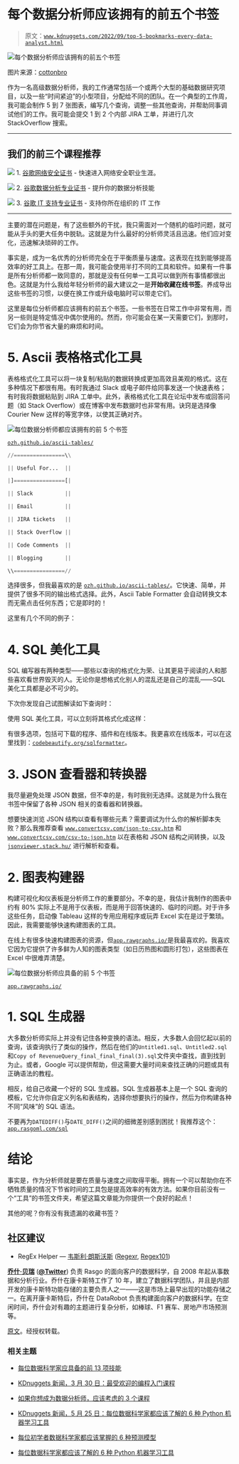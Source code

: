 # 每个数据分析师应该拥有的前五个书签

> 原文：[`www.kdnuggets.com/2022/09/top-5-bookmarks-every-data-analyst.html`](https://www.kdnuggets.com/2022/09/top-5-bookmarks-every-data-analyst.html)

![每个数据分析师应该拥有的前五个书签](img/efee4971c8b26e0631788f4f2fbc4ad9.png)

图片来源：[cottonbro](https://www.pexels.com/photo/person-holding-a-book-3832024/)

作为一名高级数据分析师，我的工作通常包括一个或两个大型的基础数据研究项目，以及一些“时间紧迫”的小型项目，分配给不同的团队。在一个典型的工作周，我可能会制作 5 到 7 张图表，编写几个查询，调整一些其他查询，并帮助同事调试他们的工作。我可能会提交 1 到 2 个内部 JIRA 工单，并进行几次 StackOverflow 搜索。

* * *

## 我们的前三个课程推荐

![](img/0244c01ba9267c002ef39d4907e0b8fb.png) 1\. [谷歌网络安全证书](https://www.kdnuggets.com/google-cybersecurity) - 快速进入网络安全职业生涯。

![](img/e225c49c3c91745821c8c0368bf04711.png) 2\. [谷歌数据分析专业证书](https://www.kdnuggets.com/google-data-analytics) - 提升你的数据分析技能

![](img/0244c01ba9267c002ef39d4907e0b8fb.png) 3\. [谷歌 IT 支持专业证书](https://www.kdnuggets.com/google-itsupport) - 支持你所在组织的 IT 工作

* * *

主要的潜在问题是，有了这些额外的干扰，我只需面对一个随机的临时问题，就可能从手头的更大任务中脱轨。这就是为什么最好的分析师灵活且迅速。他们应对变化，迅速解决琐碎的工作。

事实是，成为一名优秀的分析师完全在于平衡质量与速度。这表现在找到能够提高效率的好工具上。在那一周，我可能会使用半打不同的工具和软件。如果有一件事是所有分析师都一致同意的，那就是没有任何单一工具可以做到所有事情都很出色。这就是为什么我给年轻分析师的最大建议之一是**开始收藏在线书签**。养成导出这些书签的习惯，以便在换工作或升级电脑时可以带走它们。

这里是每位分析师都应该拥有的前五个书签。一些书签在日常工作中非常有用，而另一些则是特定情况中偶尔使用的。然而，你可能会在某一天需要它们，到那时，它们会为你节省大量的麻烦和时间。

# 5\. Ascii 表格格式化工具

表格格式化工具可以将一块复制/粘贴的数据转换成更加高效且美观的格式。这在多种情况下都很有用。有时我通过 Slack 或电子邮件给同事发送一个快速表格；有时我将数据粘贴到 JIRA 工单中。此外，表格格式化工具在论坛中发布或回答问题（如 Stack Overflow）或在博客中发布数据时也非常有用。诀窍是选择像 Courier New 这样的等宽字体，以使其正确对齐。

![每位数据分析师都应该拥有的前 5 个书签](img/4ab6ab213142a4f6846bca69a9435fa5.png)

[`ozh.github.io/ascii-tables/`](https://ozh.github.io/ascii-tables/)

```py
//================\\

|| Useful For...  ||

|]================[|

|| Slack          ||

|| Email          ||

|| JIRA tickets   ||

|| Stack Overflow ||

|| Code Comments  ||

|| Blogging       ||

\\================//
```

选择很多，但我最喜欢的是 [`ozh.github.io/ascii-tables/`](https://ozh.github.io/ascii-tables/)。它快速、简单，并提供了很多不同的输出格式选择。此外，Ascii Table Formatter 会自动转换文本而无需点击任何东西；它是即时的！

这里有几个不同的例子：

# 4\. SQL 美化工具

SQL 编写器有两种类型——那些以查询的格式化为荣、让其更易于阅读的人和那些喜欢看世界毁灭的人。无论你是想格式化别人的混乱还是自己的混乱——SQL 美化工具都是必不可少的。

下次你发现自己试图解读如下查询时：

使用 SQL 美化工具，可以立刻将其格式化成这样：

有很多选项，包括可下载的程序、插件和在线版本。我更喜欢在线版本，可以在这里找到：[`codebeautify.org/sqlformatter`](https://codebeautify.org/sqlformatter)。

# 3\. JSON 查看器和转换器

我尽量避免处理 JSON 数据，但不幸的是，有时我别无选择。这就是为什么我在书签中保留了各种 JSON 相关的查看器和转换器。

想要快速浏览 JSON 结构以查看有哪些元素？需要调试为什么你的解析脚本失败？那么我推荐查看 [`www.convertcsv.com/json-to-csv.htm`](https://www.convertcsv.com/json-to-csv.htm) 和 [`www.convertcsv.com/csv-to-json.htm`](https://www.convertcsv.com/csv-to-json.htm) 以在表格和 JSON 结构之间转换，以及 [`jsonviewer.stack.hu/`](http://jsonviewer.stack.hu/) 进行解析和查看。

# 2\. 图表构建器

构建可视化和仪表板是分析师工作的重要部分。不幸的是，我估计我制作的图表中约有 80% 实际上不是用于仪表板，而是用于回答快速的、临时的问题。对于许多这些任务，启动像 Tableau 这样的专用应用程序或玩弄 Excel 实在是过于繁琐。因此，我需要能够快速构建图表的工具。

在线上有很多快速构建图表的资源，但[`app.rawgraphs.io/`](https://app.rawgraphs.io/)是我最喜欢的。我喜欢它因为它提供了许多鲜为人知的图表类型（如日历热图和圆形打包），这些图表在 Excel 中很难弄清楚。

![每位数据分析师应具备的前 5 个书签](img/56035b631b6cf9bc0493338b2cac5ed4.png)

[`app.rawgraphs.io/`](https://app.rawgraphs.io/)

# 1. SQL 生成器

大多数分析师实际上并没有记住各种变换的语法。相反，大多数人会回忆起以前的查询，该查询执行了类似的操作，然后在他们的`Untitled1.sql`、`Untitled2.sql`和`Copy of RevenueQuery_final_final_final(3).sql`文件夹中查找，直到找到为止。或者，Google 可以提供帮助，但这需要大量时间来查找正确的问题或具有正确语法的教程。

相反，给自己收藏一个好的 SQL 生成器。SQL 生成器基本上是一个 SQL 查询的模板，它允许你自定义列名和表结构，选择你想要执行的操作，然后为你构建各种不同“风味”的 SQL 语法。

不要再为`DATEDIFF()`与`DATE_DIFF()`之间的细微差别感到困扰！我推荐这个：[`app.rasgoml.com/sql`](https://app.rasgoml.com/sql)

# 结论

事实是，作为分析师就是要在质量与速度之间取得平衡。拥有一个可以帮助你在不牺牲质量的情况下节省时间的工具包是提高效率的有效方法。如果你目前没有一个“工具”的书签文件夹，希望这篇文章能为你提供一个良好的起点！

其他的呢？你有没有我遗漏的收藏书签？

## 社区建议

+   RegEx Helper — [韦斯利·朗斯沃斯](https://www.linkedin.com/in/wesley-longsworth/) ([Regexr](https://regexr.com/), [Regex101](https://regex101.com/))

**[乔什·贝瑞](https://www.linkedin.com/in/joshberry022/)** ([**@Twitter**](https://mobile.twitter.com/itsamejoshabee)) 负责 Rasgo 的面向客户的数据科学，自 2008 年起从事数据和分析行业。乔什在康卡斯特工作了 10 年，建立了数据科学团队，并且是内部开发的康卡斯特功能存储的主要负责人之一——这是市场上最早出现的功能存储之一。在离开康卡斯特后，乔什在 DataRobot 负责构建面向客户的数据科学。在空闲时间，乔什会对有趣的主题进行复杂分析，如棒球、F1 赛车、房地产市场预测等。

[原文](https://towardsdatascience.com/top-5-bookmarks-every-data-analyst-should-have-547a2c9ad1fe)。经授权转载。

### 相关主题

+   [每位数据科学家应具备的前 13 项技能](https://www.kdnuggets.com/2022/03/top-13-skills-every-data-scientist.html)

+   [KDnuggets 新闻，3 月 30 日：最受欢迎的编程入门课程](https://www.kdnuggets.com/2022/n13.html)

+   [如果你想成为数据分析师，应该考虑的 3 个课程](https://www.kdnuggets.com/3-courses-you-should-consider-if-you-want-to-become-a-data-analyst)

+   [KDnuggets 新闻，5 月 25 日：每位数据科学家都应该了解的 6 种 Python 机器学习工具](https://www.kdnuggets.com/2022/n21.html)

+   [每位初学者数据科学家都应该掌握的 6 种预测模型](https://www.kdnuggets.com/2021/12/6-predictive-models-every-beginner-data-scientist-master.html)

+   [每位数据科学家都应该了解的 6 种 Python 机器学习工具](https://www.kdnuggets.com/2022/05/6-python-machine-learning-tools-every-data-scientist-know.html)
